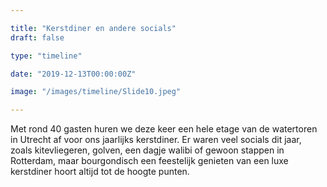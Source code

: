 ```yaml
---

title: "Kerstdiner en andere socials"
draft: false

type: "timeline"

date: "2019-12-13T00:00:00Z"

image: "/images/timeline/Slide10.jpeg"

---
```


Met rond 40 gasten huren we deze keer een hele etage van de watertoren in Utrecht af voor ons jaarlijks kerstdiner. Er waren veel socials dit jaar, zoals kitevliegeren, golven, een dagje walibi of gewoon stappen in Rotterdam, maar bourgondisch een feestelijk genieten van een luxe kerstdiner hoort altijd tot de hoogte punten.
